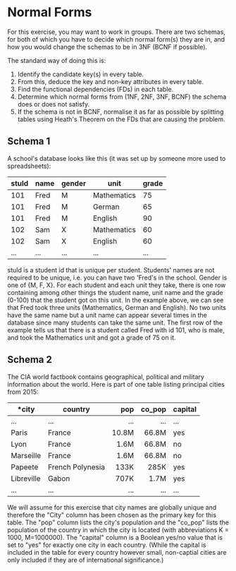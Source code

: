 # Normal Forms

For this exercise, you may want to work in groups. There are two schemas, for both of which you have to decide which normal form(s) they are in, and how you would change the schemas to be in 3NF (BCNF if possible).

The standard way of doing this is:

  1. Identify the candidate key(s) in every table. 
  2. From this, deduce the key and non-key attributes in every table. 
  3. Find the functional dependencies (FDs) in each table.
  4. Determine which normal forms from (1NF, 2NF, 3NF, BCNF) the schema does or does not satisfy.
  5. If the schema is not in BCNF, normalise it as far as possible by splitting tables using Heath's Theorem on the FDs that are causing the problem.

## Schema 1

A school's database looks like this (it was set up by someone more used to spreadsheets): 

| stuId | name | gender | unit        | grade |
|-------|------|--------|-------------|-------|
| 101   | Fred | M      | Mathematics | 75    |
| 101   | Fred | M      | German      | 65    |
| 101   | Fred | M      | English     | 90    |
| 102   | Sam  | X      | Mathematics | 60    |
| 102   | Sam  | X      | English     | 60    |
| ...   | ...  | ...    | ...         | ...   |

stuId is a student id that is unique per student. Students' names are not required to be unique, i.e. you can have two 'Fred's in the school. Gender is one of {M, F, X}. For each student and each unit they take, there is one row containing among other things the student name, unit name and the grade (0-100) that the student got on this unit. In the example above, we can see that Fred took three units (Mathematics, German and English). No two units have the same name but a unit name can appear several times in the database since many students can take the same unit. The first row of the example tells us that there is a student called Fred with id 101, who is male, and took the Mathematics unit and got a grade of 75 on it. 

## Schema 2

The CIA world factbook contains geographical, political and military information about the world. Here is part of one table listing principal cities from 2015:

| *city      | country          | pop   | co_pop | capital |
|------------|------------------|------:|-------:|---------|
| ...        | ...              | ...   | ...    | ...     |
| Paris      | France           | 10.8M | 66.8M  | yes     |
| Lyon       | France           |  1.6M | 66.8M  | no      |
| Marseille  | France           |  1.6M | 66.8M  | no      |
| Papeete    | French Polynesia |  133K |  285K  | yes     |
| Libreville | Gabon            |  707K |  1.7M  | yes     |
| ...        | ...              | ...   | ...    | ...     |

We will assume for this exercise that city names are globally unique and therefore the "City" column has been chosen as the primary key for this table. The "pop" column lists the city's population and the "co_pop" lists the population of the country in which the city is located (with abbreviations K = 1000, M=1000000). The "capital" column is a Boolean yes/no value that is set to "yes" for exactly one city in each country. (While the capital is included in the table for every country however small, non-captial cities are only included if they are of international significance.)
